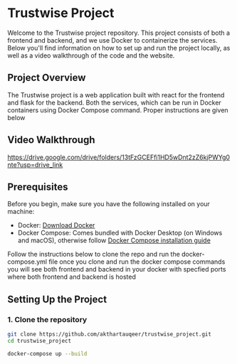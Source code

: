 # Trustwise Project

Welcome to the Trustwise project repository. This project consists of both a frontend and backend, and we use Docker to containerize the services. Below you'll find information on how to set up and run the project locally, as well as a video walkthrough of the code and the website.

## Project Overview

The Trustwise project is a web application built with react for the frontend and flask for the backend.  Both the services, which can be run in Docker containers using Docker Compose command. Proper instructions are given below

## Video Walkthrough
https://drive.google.com/drive/folders/13tFzGCEFfi1HD5wDnt2zZ6kjPWYg0nte?usp=drive_link



## Prerequisites

Before you begin, make sure you have the following installed on your machine:

- Docker: [Download Docker](https://www.docker.com/products/docker-desktop)
- Docker Compose: Comes bundled with Docker Desktop (on Windows and macOS), otherwise follow [Docker Compose installation guide](https://docs.docker.com/compose/install/)

  
 Follow the instructions below to clone the repo and run the docker-compose.yml file
once you clone and run the docker compose commands you will see both frontend and backend in your docker with specfied ports where both frontend and backend is hosted
## Setting Up the Project

### 1. Clone the repository

```bash
git clone https://github.com/akthartauqeer/trustwise_project.git
cd trustwise_project

docker-compose up --build

